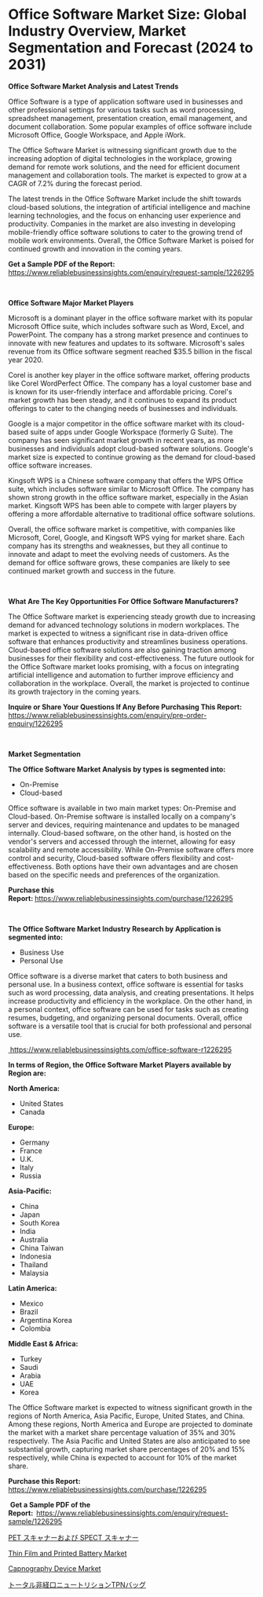 <p><h1>Office Software Market Size: Global Industry Overview, Market Segmentation and Forecast (2024 to 2031)</h1></p><p><strong>Office Software Market Analysis and Latest Trends</strong></p>
<p><p>Office Software is a type of application software used in businesses and other professional settings for various tasks such as word processing, spreadsheet management, presentation creation, email management, and document collaboration. Some popular examples of office software include Microsoft Office, Google Workspace, and Apple iWork.</p><p>The Office Software Market is witnessing significant growth due to the increasing adoption of digital technologies in the workplace, growing demand for remote work solutions, and the need for efficient document management and collaboration tools. The market is expected to grow at a CAGR of 7.2% during the forecast period.</p><p>The latest trends in the Office Software Market include the shift towards cloud-based solutions, the integration of artificial intelligence and machine learning technologies, and the focus on enhancing user experience and productivity. Companies in the market are also investing in developing mobile-friendly office software solutions to cater to the growing trend of mobile work environments. Overall, the Office Software Market is poised for continued growth and innovation in the coming years.</p></p>
<p><strong>Get a Sample PDF of the Report:&nbsp;</strong> <a href="https://www.reliablebusinessinsights.com/enquiry/request-sample/1226295">https://www.reliablebusinessinsights.com/enquiry/request-sample/1226295</a></p>
<p>&nbsp;</p>
<p><strong>Office Software Major Market Players</strong></p>
<p><p>Microsoft is a dominant player in the office software market with its popular Microsoft Office suite, which includes software such as Word, Excel, and PowerPoint. The company has a strong market presence and continues to innovate with new features and updates to its software. Microsoft's sales revenue from its Office software segment reached $35.5 billion in the fiscal year 2020.</p><p>Corel is another key player in the office software market, offering products like Corel WordPerfect Office. The company has a loyal customer base and is known for its user-friendly interface and affordable pricing. Corel's market growth has been steady, and it continues to expand its product offerings to cater to the changing needs of businesses and individuals.</p><p>Google is a major competitor in the office software market with its cloud-based suite of apps under Google Workspace (formerly G Suite). The company has seen significant market growth in recent years, as more businesses and individuals adopt cloud-based software solutions. Google's market size is expected to continue growing as the demand for cloud-based office software increases.</p><p>Kingsoft WPS is a Chinese software company that offers the WPS Office suite, which includes software similar to Microsoft Office. The company has shown strong growth in the office software market, especially in the Asian market. Kingsoft WPS has been able to compete with larger players by offering a more affordable alternative to traditional office software solutions.</p><p>Overall, the office software market is competitive, with companies like Microsoft, Corel, Google, and Kingsoft WPS vying for market share. Each company has its strengths and weaknesses, but they all continue to innovate and adapt to meet the evolving needs of customers. As the demand for office software grows, these companies are likely to see continued market growth and success in the future.</p></p>
<p>&nbsp;</p>
<p><strong>What Are The Key Opportunities For Office Software Manufacturers?</strong></p>
<p><p>The Office Software market is experiencing steady growth due to increasing demand for advanced technology solutions in modern workplaces. The market is expected to witness a significant rise in data-driven office software that enhances productivity and streamlines business operations. Cloud-based office software solutions are also gaining traction among businesses for their flexibility and cost-effectiveness. The future outlook for the Office Software market looks promising, with a focus on integrating artificial intelligence and automation to further improve efficiency and collaboration in the workplace. Overall, the market is projected to continue its growth trajectory in the coming years.</p></p>
<p><strong>Inquire or Share Your Questions If Any Before Purchasing This Report:</strong> <a href="https://www.reliablebusinessinsights.com/enquiry/pre-order-enquiry/1226295">https://www.reliablebusinessinsights.com/enquiry/pre-order-enquiry/1226295</a></p>
<p>&nbsp;</p>
<p><strong>Market Segmentation</strong></p>
<p><strong>The Office Software Market Analysis by types is segmented into:</strong></p>
<p><ul><li>On-Premise</li><li>Cloud-based</li></ul></p>
<p><p>Office software is available in two main market types: On-Premise and Cloud-based. On-Premise software is installed locally on a company's server and devices, requiring maintenance and updates to be managed internally. Cloud-based software, on the other hand, is hosted on the vendor's servers and accessed through the internet, allowing for easy scalability and remote accessibility. While On-Premise software offers more control and security, Cloud-based software offers flexibility and cost-effectiveness. Both options have their own advantages and are chosen based on the specific needs and preferences of the organization.</p></p>
<p><strong>Purchase this Report:&nbsp;</strong><a href="https://www.reliablebusinessinsights.com/purchase/1226295">https://www.reliablebusinessinsights.com/purchase/1226295</a></p>
<p>&nbsp;</p>
<p><strong>The Office Software Market Industry Research by Application is segmented into:</strong></p>
<p><ul><li>Business Use</li><li>Personal Use</li></ul></p>
<p><p>Office software is a diverse market that caters to both business and personal use. In a business context, office software is essential for tasks such as word processing, data analysis, and creating presentations. It helps increase productivity and efficiency in the workplace. On the other hand, in a personal context, office software can be used for tasks such as creating resumes, budgeting, and organizing personal documents. Overall, office software is a versatile tool that is crucial for both professional and personal use.</p></p>
<p><a href="https://www.reliablebusinessinsights.com/office-software-r1226295">&nbsp;https://www.reliablebusinessinsights.com/office-software-r1226295</a></p>
<p><strong>In terms of Region, the Office Software Market Players available by Region are:</strong></p>
<p>
    <p> <strong> North America: </strong>
        <ul>
            <li>United States</li>
            <li>Canada</li>
        </ul>
        </p> 
    <p> <strong> Europe: </strong>
        <ul>
            <li>Germany</li>
            <li>France</li>
            <li>U.K.</li>
            <li>Italy</li>
            <li>Russia</li>
        </ul>
        </p> 
    <p> <strong> Asia-Pacific: </strong>
        <ul>
            <li>China</li>
            <li>Japan</li>
            <li>South Korea</li>
            <li>India</li>
            <li>Australia</li>
            <li>China Taiwan</li>
            <li>Indonesia</li>
            <li>Thailand</li>
            <li>Malaysia</li>
        </ul>
        </p> 
    <p> <strong> Latin America: </strong>
        <ul>
            <li>Mexico</li>
            <li>Brazil</li>
            <li>Argentina Korea</li>
            <li>Colombia</li>
        </ul>
        </p> 
    <p> <strong> Middle East & Africa: </strong>
        <ul>
            <li>Turkey</li>
            <li>Saudi</li>
            <li>Arabia</li>
            <li>UAE</li>
            <li>Korea</li>
        </ul>
    </p>
    </p>
<p><p>The Office Software market is expected to witness significant growth in the regions of North America, Asia Pacific, Europe, United States, and China. Among these regions, North America and Europe are projected to dominate the market with a market share percentage valuation of 35% and 30% respectively. The Asia Pacific and United States are also anticipated to see substantial growth, capturing market share percentages of 20% and 15% respectively, while China is expected to account for 10% of the market share.</p></p>
<p><strong>Purchase this Report: </strong><a href="https://www.reliablebusinessinsights.com/purchase/1226295">https://www.reliablebusinessinsights.com/purchase/1226295</a></p>
<p>&nbsp;<strong>Get a Sample PDF of the Report:&nbsp;&nbsp;</strong><a href="https://www.reliablebusinessinsights.com/enquiry/request-sample/1226295">https://www.reliablebusinessinsights.com/enquiry/request-sample/1226295</a></p>
<p><strong></strong></p>
<p><p><a href="https://github.com/Andrewones2023/Market-Research-Report-List-2/blob/main/9807182180082.md">PET スキャナーおよび SPECT スキャナー</a></p><p><a href="https://github.com/rionkhanvai01/Market-Research-Report-List-1/blob/main/thin-film-and-printed-battery-market.md">Thin Film and Printed Battery Market</a></p><p><a href="https://github.com/nandosuryapratama/Market-Research-Report-List-1/blob/main/capnography-device-market.md">Capnography Device Market</a></p><p><a href="https://github.com/hardee896/Market-Research-Report-List-2/blob/main/5702899180081.md">トータル非経口ニュートリションTPNバッグ</a></p></p>